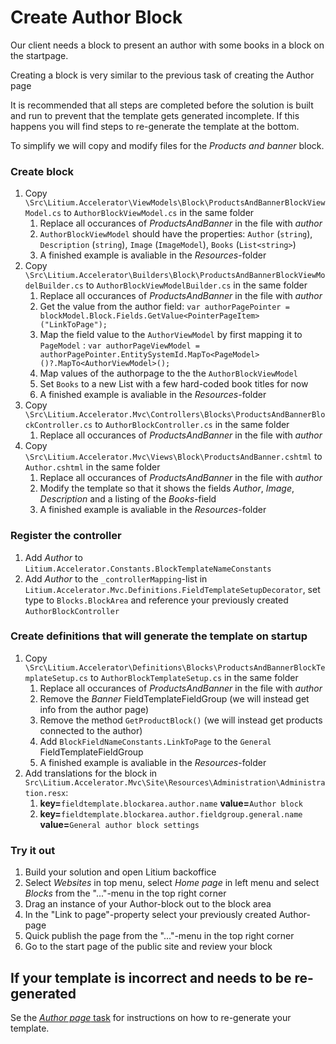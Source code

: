 # Create Author Block

Our client needs a block to present an author with some books in a block on the startpage.

Creating a block is very similar to the previous task of creating the Author page

It is recommended that all steps are completed before the solution is built and run to prevent that the template gets generated incomplete. If this happens you will find steps to re-generate the template at the bottom.

To simplify we will copy and modify files for the _Products and banner_ block.

### Create block

1. Copy `\Src\Litium.Accelerator\ViewModels\Block\ProductsAndBannerBlockViewModel.cs` to `AuthorBlockViewModel.cs` in the same folder
    1. Replace all occurances of _ProductsAndBanner_ in the file with _author_
    1. `AuthorBlockViewModel` should have the properties: `Author` (`string`), `Description` (`string`), `Image` (`ImageModel`), `Books` (`List<string>`)
    1. A finished example is avaliable in the _Resources_-folder
1. Copy `\Src\Litium.Accelerator\Builders\Block\ProductsAndBannerBlockViewModelBuilder.cs` to `AuthorBlockViewModelBuilder.cs` in the same folder
    1. Replace all occurances of _ProductsAndBanner_ in the file with _author_
    1. Get the value from the author field: `
    var authorPagePointer = blockModel.Block.Fields.GetValue<PointerPageItem>("LinkToPage");
    `
    1. Map the field value to the `AuthorViewModel` by first mapping it to `PageModel` : `var authorPageViewModel = authorPagePointer.EntitySystemId.MapTo<PageModel>()?.MapTo<AuthorViewModel>();`
    1. Map values of the authorpage to the the `AuthorBlockViewModel`
    1. Set `Books` to a new List with a few hard-coded book titles for now
    1. A finished example is avaliable in the _Resources_-folder
1. Copy `\Src\Litium.Accelerator.Mvc\Controllers\Blocks\ProductsAndBannerBlockController.cs` to `AuthorBlockController.cs` in the same folder
    1. Replace all occurances of _ProductsAndBanner_ in the file with _author_
1. Copy `\Src\Litium.Accelerator.Mvc\Views\Block\ProductsAndBanner.cshtml` to `Author.cshtml` in the same folder
    1. Replace all occurances of _ProductsAndBanner_ in the file with _author_
    1. Modify the template so that it shows the fields _Author_, _Image_, _Description_ and a listing of the _Books_-field
    1. A finished example is avaliable in the _Resources_-folder

### Register the controller

1. Add _Author_ to `Litium.Accelerator.Constants.BlockTemplateNameConstants`
1. Add _Author_ to the `_controllerMapping`-list in `Litium.Accelerator.Mvc.Definitions.FieldTemplateSetupDecorator`, set type to `Blocks.BlockArea` and reference your previously created `AuthorBlockController` 

### Create definitions that will generate the template on startup

1. Copy `\Src\Litium.Accelerator\Definitions\Blocks\ProductsAndBannerBlockTemplateSetup.cs` to `AuthorBlockTemplateSetup.cs` in the same folder
    1. Replace all occurances of _ProductsAndBanner_ in the file with _author_
    1. Remove the _Banner_ FieldTemplateFieldGroup (we will instead get info from the author page)
    1. Remove the method `GetProductBlock()` (we will instead get products connected to the author)
    1. Add `BlockFieldNameConstants.LinkToPage` to the `General` FieldTemplateFieldGroup
    1. A finished example is avaliable in the _Resources_-folder
1. Add translations for the block in `Src\Litium.Accelerator.Mvc\Site\Resources\Administration\Administration.resx`:
    1. **key=**`fieldtemplate.blockarea.author.name` **value=**`Author block`
    1. **key=**`fieldtemplate.blockarea.author.fieldgroup.general.name` **value=**`General author block settings`

### Try it out

1. Build your solution and open Litium backoffice
1. Select _Websites_ in top menu, select _Home page_ in left menu and select _Blocks_ from the "..."-menu in the top right corner
1. Drag an instance of your Author-block out to the block area
1. In the "Link to page"-property select your previously created Author-page
1. Quick publish the page from the "..."-menu in the top right corner
1. Go to the start page of the public site and review your block

## If your template is incorrect and needs to be re-generated

Se the [_Author page_ task](../Author%20page) for instructions on how to re-generate your template.